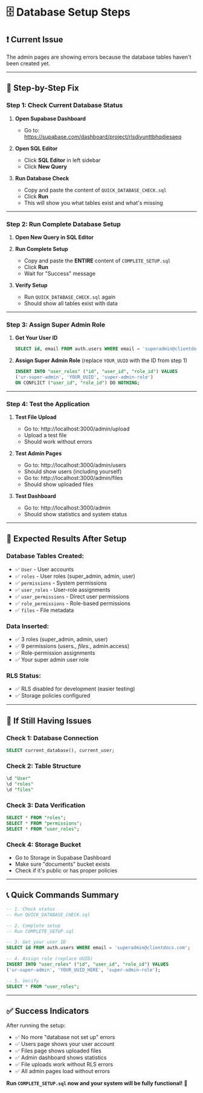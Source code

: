 # 🗄️ Database Setup Steps

## ❗ **Current Issue**
The admin pages are showing errors because the database tables haven't been created yet.

---

## 🔧 **Step-by-Step Fix**

### **Step 1: Check Current Database Status**

1. **Open Supabase Dashboard**
   - Go to: https://supabase.com/dashboard/project/rlsdiyunttbhqdiesaeq

2. **Open SQL Editor**
   - Click **SQL Editor** in left sidebar
   - Click **New Query**

3. **Run Database Check**
   - Copy and paste the content of `QUICK_DATABASE_CHECK.sql`
   - Click **Run**
   - This will show you what tables exist and what's missing

---

### **Step 2: Run Complete Database Setup**

1. **Open New Query in SQL Editor**

2. **Run Complete Setup**
   - Copy and paste the **ENTIRE** content of `COMPLETE_SETUP.sql`
   - Click **Run**
   - Wait for "Success" message

3. **Verify Setup**
   - Run `QUICK_DATABASE_CHECK.sql` again
   - Should show all tables exist with data

---

### **Step 3: Assign Super Admin Role**

1. **Get Your User ID**
   ```sql
   SELECT id, email FROM auth.users WHERE email = 'superadmin@clientdocs.com';
   ```

2. **Assign Super Admin Role** (replace `YOUR_UUID` with the ID from step 1)
   ```sql
   INSERT INTO "user_roles" ("id", "user_id", "role_id") VALUES 
   ('ur-super-admin', 'YOUR_UUID', 'super-admin-role')
   ON CONFLICT ("user_id", "role_id") DO NOTHING;
   ```

---

### **Step 4: Test the Application**

1. **Test File Upload**
   - Go to: http://localhost:3000/admin/upload
   - Upload a test file
   - Should work without errors

2. **Test Admin Pages**
   - Go to: http://localhost:3000/admin/users
   - Should show users (including yourself)
   - Go to: http://localhost:3000/admin/files
   - Should show uploaded files

3. **Test Dashboard**
   - Go to: http://localhost:3000/admin
   - Should show statistics and system status

---

## 🎯 **Expected Results After Setup**

### **Database Tables Created:**
- ✅ `User` - User accounts
- ✅ `roles` - User roles (super_admin, admin, user)
- ✅ `permissions` - System permissions
- ✅ `user_roles` - User-role assignments
- ✅ `user_permissions` - Direct user permissions
- ✅ `role_permissions` - Role-based permissions
- ✅ `files` - File metadata

### **Data Inserted:**
- ✅ 3 roles (super_admin, admin, user)
- ✅ 9 permissions (users.*, files.*, admin.access)
- ✅ Role-permission assignments
- ✅ Your super admin user role

### **RLS Status:**
- ✅ RLS disabled for development (easier testing)
- ✅ Storage policies configured

---

## 🐛 **If Still Having Issues**

### **Check 1: Database Connection**
```sql
SELECT current_database(), current_user;
```

### **Check 2: Table Structure**
```sql
\d "User"
\d "roles"
\d "files"
```

### **Check 3: Data Verification**
```sql
SELECT * FROM "roles";
SELECT * FROM "permissions";
SELECT * FROM "user_roles";
```

### **Check 4: Storage Bucket**
- Go to Storage in Supabase Dashboard
- Make sure "documents" bucket exists
- Check if it's public or has proper policies

---

## 📞 **Quick Commands Summary**

```sql
-- 1. Check status
-- Run QUICK_DATABASE_CHECK.sql

-- 2. Complete setup
-- Run COMPLETE_SETUP.sql

-- 3. Get your user ID
SELECT id FROM auth.users WHERE email = 'superadmin@clientdocs.com';

-- 4. Assign role (replace UUID)
INSERT INTO "user_roles" ("id", "user_id", "role_id") VALUES 
('ur-super-admin', 'YOUR_UUID_HERE', 'super-admin-role');

-- 5. Verify
SELECT * FROM "user_roles";
```

---

## ✅ **Success Indicators**

After running the setup:

- ✅ No more "database not set up" errors
- ✅ Users page shows your user account
- ✅ Files page shows uploaded files
- ✅ Admin dashboard shows statistics
- ✅ File uploads work without RLS errors
- ✅ All admin pages load without errors

**Run `COMPLETE_SETUP.sql` now and your system will be fully functional!** 🚀
